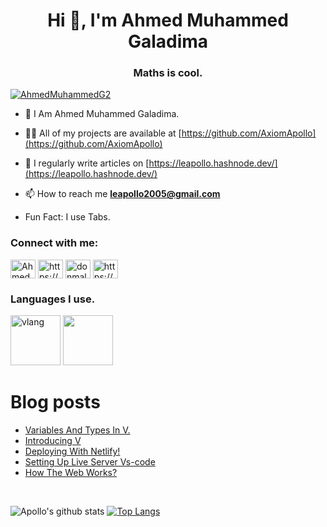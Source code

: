 <h1 align="center">Hi 👋, I'm Ahmed Muhammed Galadima</h1>
<h3 align="center">Maths is cool.</h3>

<p align="left"> <a href="https://twitter.com/AhmedsAxioms" target="blank"><img src="https://img.shields.io/twitter/follow/AhmedsAxioms?logo=twitter&style=for-the-badge" alt="AhmedMuhammedG2"/></a>
</p>

- 🌱 I Am Ahmed Muhammed Galadima.

- 👨‍💻 All of my projects are available at [https://github.com/AxiomApollo](https://github.com/AxiomApollo)

- 📝 I regularly write articles on [https://leapollo.hashnode.dev/](https://leapollo.hashnode.dev/)

- 📫 How to reach me **leapollo2005@gmail.com**

- Fun Fact: I use Tabs.


<h3 align="left">Connect with me:</h3>
<p align="left">
<a href="https://twitter.com/AhmedsAxioms" target="blank"><img align="center" src="https://cdn.jsdelivr.net/npm/simple-icons@3.0.1/icons/twitter.svg" alt="AhmedsAxioms" height="30" width="40" /></a>
<a href="https://linkedin.com/in/https://www.linkedin.com/in/ahmed-muhammed-galadima-951b9b202/" target="blank"><img align="center" src="https://cdn.jsdelivr.net/npm/simple-icons@3.0.1/icons/linkedin.svg" alt="https://www.linkedin.com/in/ahmed-muhammed-galadima-951b9b202/" height="30" width="40" /></a>
<a href="https://instagram.com/donmalaga_200" target="blank"><img align="center" src="https://cdn.jsdelivr.net/npm/simple-icons@3.0.1/icons/instagram.svg" alt="donmalaga_200" height="30" width="40" /></a>
<a href="https://www.youtube.com/c/https://www.youtube.com/channel/uczh4ruxuqwoaeonqdqnvuyw" target="blank"><img align="center" src="https://cdn.jsdelivr.net/npm/simple-icons@3.0.1/icons/youtube.svg" alt="https://www.youtube.com/channel/uczh4ruxuqwoaeonqdqnvuyw" height="30" width="40" /></a>
</p>


<h3 align="left">Languages I use.</h3>
<p>
 <a href="https://vlang.io" target="_blank"> <img src="https://vlang.io/img/v-logo.png" alt="vlang" width="80" height="80"/></a>
 <a href="cprogramming.com"><img src="https://profilinator.rishav.dev/skills-assets/c-original.svg" width="80" height="80"/></a>
</p>


# Blog posts
<!-- BLOG-POST-LIST:START -->
- [Variables And Types In V.](https://leapollo.hashnode.dev/variables-and-types-in-v)
- [Introducing V](https://leapollo.hashnode.dev/introducing-v)
- [Deploying With Netlify!](https://leapollo.hashnode.dev/deploying-with-netlify)
- [Setting Up Live Server Vs-code](https://leapollo.hashnode.dev/setting-up-live-server-vs-code)
- [How The Web Works?](https://leapollo.hashnode.dev/how-the-web-works)
<!-- BLOG-POST-LIST:END -->

<br>


![Apollo's github stats](https://github-readme-stats.vercel.app/api?username=AhmedsAxioms&theme=tokyonight&show_icons=true&layout=demo)
[![Top Langs](https://github-readme-stats.vercel.app/api/top-langs/?username=AhmedsAxioms&hide=html,css,Vimscript&exclude_repo=NConfig,SimpleMailSender,MLH_challenge,Website,XMoconfig&theme=tokyonight)](https://github.com/AhmedsAxioms/github-readme-stats)



